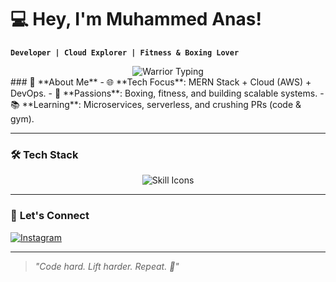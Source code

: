 # 💻 Hey, I'm Muhammed Anas!  
**`Developer | Cloud Explorer | Fitness & Boxing Lover`**  

<div align="center">
  <img src="https://readme-typing-svg.herokuapp.com?font=Orbitron&weight=900&size=30&duration=3000&color=FF00FF&width=500&lines=ONE+DAY+🤺+or+DAY+ONE+⚔️;NO+RETREAT+🛡️+NO+SURRENDER+☠️&center=true&repeat=true" alt="Warrior Typing">
</div>
### 🚀 **About Me**  
- 🌐 **Tech Focus**: MERN Stack + Cloud (AWS) + DevOps.  
- 🥊 **Passions**: Boxing, fitness, and building scalable systems.  
- 📚 **Learning**: Microservices, serverless, and crushing PRs (code & gym).  

---

### 🛠️ **Tech Stack**  
<div align="center">
  <img src="https://go-skill-icons.vercel.app/api/icons?i=python,js,ts,html,css,tailwind,react,vite,nodejs,express,mongodb,aws,docker,git,github,vscode,postman,npm&theme=light" alt="Skill Icons">
</div>

---

### 📸 **Let's Connect**  
[![Instagram](https://img.shields.io/badge/Instagram-E4405F?style=for-the-badge&logo=instagram&logoColor=white)](https://instagram.com/anazz.7)  

---

> _"Code hard. Lift harder. Repeat. 🔁"_  
